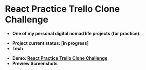 # React Practice Trello Clone Challenge

- **One of my personal digital nomad life projects (for practice).**
<!-- - **Project current status: [complete]**:ballot_box_with_check: -->
- **Project current status: [in progress]**
- **Tech**
<!-- <p>
  <div>
    &emsp;
    <img src="https://img.shields.io/badge/TypeScript-3178C6?style=flat&logo=typescript&logoColor=white&logoWidth=25" height="25px"/>
  </div>
  <div>
    &emsp;
    <img src="https://img.shields.io/badge/React-61DAFB?style=flat&logo=react&logoColor=white&logoWidth=25" height="25px"/>
    <img src="https://img.shields.io/badge/Recoil-3578E5?style=flat&logo=recoil&logoColor=white&logoWidth=25" height="25px"/>
  </div>
  <div>
    &emsp;
    <img src="https://img.shields.io/badge/Styled Components-DB7093?style=flat&logo=styledcomponents&logoColor=white&logoWidth=25" height="25px"/>
  </div>
</p> -->


<!-- - **Features**
  - **Default 4 categories**
    - **"All" (Unremovable)**
    - **"To Do"**
    - **"Doing"**
    - **"Done"**
  - **Category CRUD**
    - **i.e. Also supports custom category**
    - **Supports multi-line category**
  - **Category search**
  - **To-do CRUD**
    - **Supports multi-line to-do text**
  - **Persistency (refresh, reopen)**
  - **Resizable multi-line to-do text input** -->
- **Demo: [React Practice Trello Clone Challenge](https://hansf14.github.io/react-practice-trello-clone-challenge)**
- **Preview Screenshots**
<!-- <p>
  <div>
    &emsp;
    <img width="300px" src="preview-screenshots/01.png" alt="01.png" />
  </div>
  &emsp;
  <div>
    &emsp;
    <img width="300px" src="preview-screenshots/02.png" alt="02.png" />
  </div>
  &emsp;
  <div>
    &emsp;
    <img width="300px" src="preview-screenshots/03.png" alt="03.png" />
  </div>
  <div>
    &emsp;
    <img width="300px" src="preview-screenshots/04.png" alt="04.png" />
  </div>
  <div>
    &emsp;
    <img width="300px" src="preview-screenshots/05.png" alt="05.png" />
  </div>
  <div>
    &emsp;
    <img width="300px" src="preview-screenshots/06.png" alt="06.png" />
  </div>
  <div>
    &emsp;
    <img width="300px" src="preview-screenshots/07.png" alt="07.png" />
  </div>
  <div>
    &emsp;
    <img width="300px" src="preview-screenshots/08.png" alt="08.png" />
  </div>
  <div>
    &emsp;
    <img width="300px" src="preview-screenshots/09.png" alt="09.png" />
  </div>
  <div>
    &emsp;
    <img width="300px" src="preview-screenshots/10.png" alt="10.png" />
  </div>
  <div>
    &emsp;
    <img width="300px" src="preview-screenshots/11.png" alt="11.png" />
  </div>
  <div>
    &emsp;
    <img width="300px" src="preview-screenshots/12.png" alt="12.png" />
  </div>
  <div>
    &emsp;
    <img width="300px" src="preview-screenshots/13.png" alt="13.png" />
  </div>
</p>

<br/> -->
